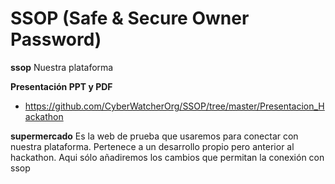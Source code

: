 # SSOP (Safe & Secure Owner Password)

**__ssop__**
Nuestra plataforma

**__Presentación PPT y PDF__**
*   https://github.com/CyberWatcherOrg/SSOP/tree/master/Presentacion_Hackathon

**__supermercado__**
Es la web de prueba que usaremos para conectar con nuestra plataforma.
Pertenece a un desarrollo propio pero anterior al hackathon. Aqui sólo añadiremos los cambios que permitan la conexión con ssop
